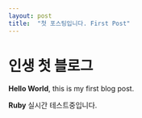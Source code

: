 ```yaml
---
layout: post
title:  "첫 포스팅입니다. First Post"
---
```


# 인생 첫 블로그

**Hello World**, this is my first blog post.

**Ruby** 실시간 테스트중입니다.
